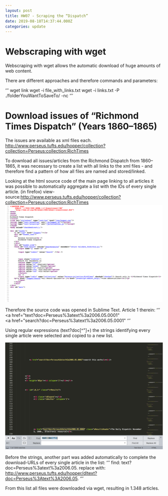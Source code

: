 ```yaml
---
layout: post
title: HW07 - Scraping the “Dispatch”
date: 2019-08-18T14:37:44.000Z
categories: update
---
```


# Webscraping with wget

Webscraping with wget allows the automatic download of huge amounts of web content.

There are different approaches and therefore commands and parameters:

‘’’
wget link
wget -i file_with_links.txt
wget -i links.txt -P ./folderYouWantToSaveTo/ -nc
‘’’

# Download issues of “Richmond Times Dispatch” (Years 1860–1865)

The issues are available as xml files each. 
http://www.perseus.tufts.edu/hopper/collection?collection=Perseus:collection:RichTimes

To download all issues/articles from the Richmond Dispatch from 1860–1865, it was necessary to create a list with all links to the xml files - and therefore find a pattern of how all files are named and stored/linked.

Looking at the html source code of the main page linking to all articles it was possible to automatically aggregate a list with the IDs of every single article.
(in firefox) view-source:http://www.perseus.tufts.edu/hopper/collection?collection=Perseus:collection:RichTimes
<img src="/images/fulls/007-2.jpg" class="fit image"> 


Therefore the source code was opened in Sublime Text. 
Article 1 therein:
‘’’
<a href="text?doc=Perseus%3atext%3a2006.05.0001"			
<a href="search?doc=Perseus%3atext%3a2006.05.0001"
‘’’

Using regular expressions (text\?doc[^"]+) the strings identifying every single article were selected and copied to a new list. 

<img src="/images/fulls/007-3.jpg" class="fit image"> 


Before the strings, another part was added automatically to complete the download-URLs of every single article in the list:
‘’’
find: 
text?doc=Perseus%3atext%3a2006.05.
replace with:
http://www.perseus.tufts.edu/hopper/dltext?doc=Perseus%3Atext%3A2006.05.
‘’’

From this list all files were downloaded via wget, resulting in 1.348 articles.

